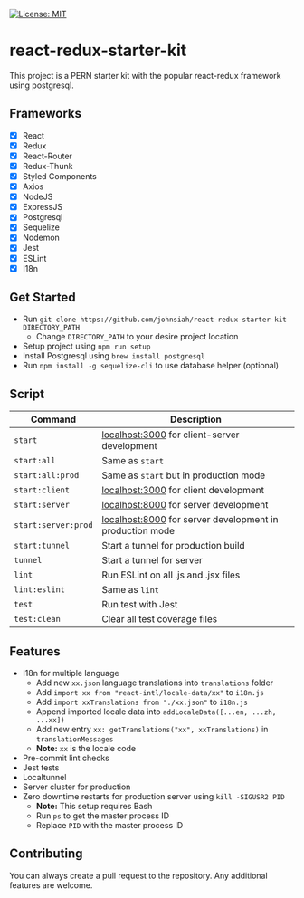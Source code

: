 [![License: MIT](https://img.shields.io/badge/License-MIT-brightgreen.svg)](https://opensource.org/licenses/MIT)
# react-redux-starter-kit
This project is a PERN starter kit with the popular react-redux framework using postgresql.

## Frameworks
- [x] React
- [x] Redux
- [x] React-Router
- [x] Redux-Thunk
- [x] Styled Components
- [x] Axios
- [x] NodeJS
- [x] ExpressJS
- [x] Postgresql
- [x] Sequelize
- [x] Nodemon
- [x] Jest
- [x] ESLint
- [x] I18n

## Get Started
- Run `git clone https://github.com/johnsiah/react-redux-starter-kit DIRECTORY_PATH`
  - Change `DIRECTORY_PATH` to your desire project location
- Setup project using `npm run setup`
- Install Postgresql using `brew install postgresql`
- Run `npm install -g sequelize-cli` to use database helper (optional)

## Script
|Command            |Description|
|-------------------|-----------|
|`start`            |[localhost:3000](http://localhost:3000) for client-server development|
|`start:all`        |Same as `start`|
|`start:all:prod`   |Same as `start` but in production mode|
|`start:client`     |[localhost:3000](http://localhost:3000) for client development|
|`start:server`     |[localhost:8000](http://localhost:8000) for server development|
|`start:server:prod`|[localhost:8000](http://localhost:8000) for server development in production mode|
|`start:tunnel`     |Start a tunnel for production build|
|`tunnel`           |Start a tunnel for server|
|`lint`             |Run ESLint on all .js and .jsx files|
|`lint:eslint`      |Same as `lint`|
|`test`             |Run test with Jest|
|`test:clean`       |Clear all test coverage files|

## Features
- I18n for multiple language
  - Add new `xx.json` language translations into `translations` folder
  - Add `import xx from "react-intl/locale-data/xx"` to `i18n.js`
  - Add `import xxTranslations from "./xx.json"` to `i18n.js`
  - Append imported locale data into `addLocaleData([...en, ...zh, ...xx])`
  - Add new entry `xx: getTranslations("xx", xxTranslations)` in `translationMessages`
  - **Note:** `xx` is the locale code
- Pre-commit lint checks
- Jest tests
- Localtunnel
- Server cluster for production
- Zero downtime restarts for production server using `kill -SIGUSR2 PID`
  - **Note:** This setup requires Bash
  - Run `ps` to get the master process ID
  - Replace `PID` with the master process ID
  
## Contributing
You can always create a pull request to the repository. Any additional features are welcome.
